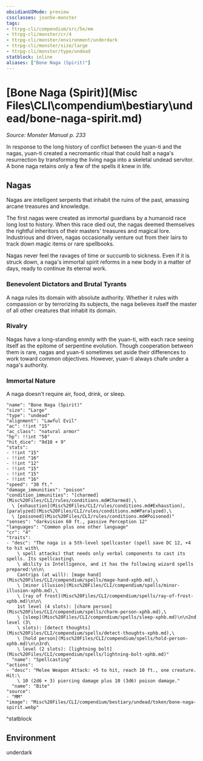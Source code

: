 ```yaml
---
obsidianUIMode: preview
cssclasses: json5e-monster
tags:
- ttrpg-cli/compendium/src/5e/mm
- ttrpg-cli/monster/cr/4
- ttrpg-cli/monster/environment/underdark
- ttrpg-cli/monster/size/large
- ttrpg-cli/monster/type/undead
statblock: inline
aliases: ["Bone Naga (Spirit)"]
---
```

# [Bone Naga (Spirit)](Misc Files\CLI\compendium\bestiary\undead/bone-naga-spirit.md)
*Source: Monster Manual p. 233*  

In response to the long history of conflict between the yuan-ti and the nagas, yuan-ti created a necromantic ritual that could halt a naga's resurrection by transforming the living naga into a skeletal undead servitor. A bone naga retains only a few of the spells it knew in life.

## Nagas

Nagas are intelligent serpents that inhabit the ruins of the past, amassing arcane treasures and knowledge.

The first nagas were created as immortal guardians by a humanoid race long lost to history. When this race died out, the nagas deemed themselves the rightful inheritors of their masters' treasures and magical lore. Industrious and driven, nagas occasionally venture out from their lairs to track down magic items or rare spellbooks.

Nagas never feel the ravages of time or succumb to sickness. Even if it is struck down, a naga's immortal spirit reforms in a new body in a matter of days, ready to continue its eternal work.

### Benevolent Dictators and Brutal Tyrants

A naga rules its domain with absolute authority. Whether it rules with compassion or by terrorizing its subjects, the naga believes itself the master of all other creatures that inhabit its domain.

### Rivalry

Nagas have a long-standing enmity with the yuan-ti, with each race seeing itself as the epitome of serpentine evolution. Though cooperation between them is rare, nagas and yuan-ti sometimes set aside their differences to work toward common objectives. However, yuan-ti always chafe under a naga's authority.

### Immortal Nature

A naga doesn't require air, food, drink, or sleep.

```statblock
"name": "Bone Naga (Spirit)"
"size": "Large"
"type": "undead"
"alignment": "Lawful Evil"
"ac": !!int "15"
"ac_class": "natural armor"
"hp": !!int "58"
"hit_dice": "9d10 + 9"
"stats":
- !!int "15"
- !!int "16"
- !!int "12"
- !!int "15"
- !!int "15"
- !!int "16"
"speed": "30 ft."
"damage_immunities": "poison"
"condition_immunities": "[charmed](Misc%20Files/CLI/rules/conditions.md#Charmed),\
  \ [exhaustion](Misc%20Files/CLI/rules/conditions.md#Exhaustion), [paralyzed](Misc%20Files/CLI/rules/conditions.md#Paralyzed),\
  \ [poisoned](Misc%20Files/CLI/rules/conditions.md#Poisoned)"
"senses": "darkvision 60 ft., passive Perception 12"
"languages": "Common plus one other language"
"cr": "4"
"traits":
- "desc": "The naga is a 5th-level spellcaster (spell save DC 12, +4 to hit with\
    \ spell attacks) that needs only verbal components to cast its spells. Its spellcasting\
    \ ability is Intelligence, and it has the following wizard spells prepared:\n\n\
    Cantrips (at will): [mage hand](Misc%20Files/CLI/compendium/spells/mage-hand-xphb.md),\
    \ [minor illusion](Misc%20Files/CLI/compendium/spells/minor-illusion-xphb.md),\
    \ [ray of frost](Misc%20Files/CLI/compendium/spells/ray-of-frost-xphb.md)\n\n\
    1st level (4 slots): [charm person](Misc%20Files/CLI/compendium/spells/charm-person-xphb.md),\
    \ [sleep](Misc%20Files/CLI/compendium/spells/sleep-xphb.md)\n\n2nd level (3\
    \ slots): [detect thoughts](Misc%20Files/CLI/compendium/spells/detect-thoughts-xphb.md),\
    \ [hold person](Misc%20Files/CLI/compendium/spells/hold-person-xphb.md)\n\n3rd\
    \ level (2 slots): [lightning bolt](Misc%20Files/CLI/compendium/spells/lightning-bolt-xphb.md)"
  "name": "Spellcasting"
"actions":
- "desc": "Melee Weapon Attack: +5 to hit, reach 10 ft., one creature. Hit:\
    \ 10 (2d6 + 3) piercing damage plus 10 (3d6) poison damage."
  "name": "Bite"
"source":
- "MM"
"image": "Misc%20Files/CLI/compendium/bestiary/undead/token/bone-naga-spirit.webp"
```
^statblock

## Environment

underdark